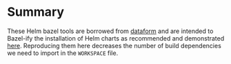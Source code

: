 # Summary

These Helm bazel tools are borrowed from [dataform](https://github.com/dataform-co/dataform/tree/master/tools/helm) and are intended
to Bazel-ify the installation of Helm charts as recommended and demonstrated [here](https://dev.to/benbirt/the-right-way-to-install-helm-charts-4mjp).
Reproducing them here decreases the number of build dependencies we need to import in the `WORKSPACE` file.
